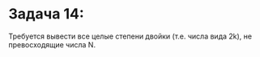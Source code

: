 # Задача 14: 
Требуется вывести все целые степени двойки (т.е. числа вида 2k), 
не превосходящие числа N.